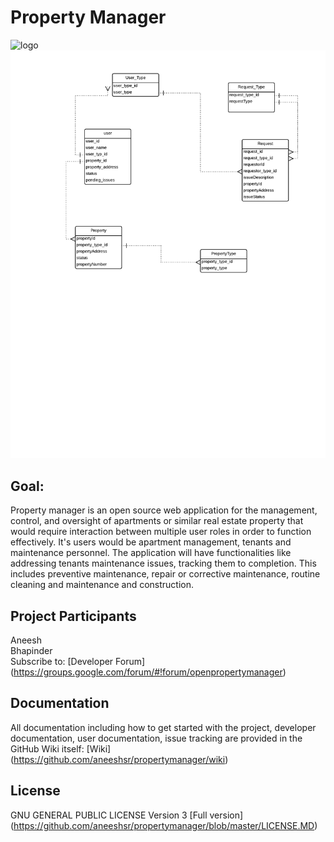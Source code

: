 # Property Manager
![logo](https://github.com/aneeshsr/propertymanager/tree/master/documentation/logo.jpg)
![Relational Model](https://github.com/aneeshsr/propertymanager/blob/master/documentation/RelationalModel.png)
## Goal:
Property manager is an open source web application for the management, control, and oversight of apartments or similar real estate property that would require interaction between multiple user roles in order to function effectively. It's users would be apartment management, tenants and maintenance personnel. 
The application will have functionalities like addressing tenants maintenance issues, tracking them to completion. This includes preventive maintenance, repair or corrective maintenance, routine cleaning and maintenance and construction.



## Project Participants
Aneesh  
Bhapinder  
Subscribe to: [Developer Forum] (https://groups.google.com/forum/#!forum/openpropertymanager)

## Documentation

All documentation including how to get started with the project, developer documentation, user documentation, issue tracking are provided in the GitHub Wiki itself:
[Wiki] (https://github.com/aneeshsr/propertymanager/wiki)

## License
GNU GENERAL PUBLIC LICENSE Version 3
[Full version] (https://github.com/aneeshsr/propertymanager/blob/master/LICENSE.MD)




